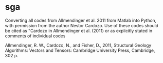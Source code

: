 # sga
Converting all codes from Allmendinger et al. 2011 from Matlab into Python, with permission from the author Nestor Cardozo. Use of these codes should be cited as "Cardozo in Allmendinger et al. (2011) or as explicitly stated in comments of individual codes

Allmendinger, R. W., Cardozo, N., and Fisher, D., 2011, Structural Geology Algorithms: Vectors and Tensors: Cambridge University Press, Cambridge, 302 p.
